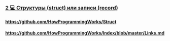 ### [2 💻 Структуры (struct) или записи (record)](https://www.youtube.com/watch?v=Wb7o_kK4aH4)

#### https://github.com/HowProgrammingWorks/Struct

#### https://github.com/HowProgrammingWorks/Index/blob/master/Links.md

